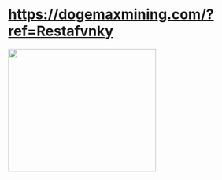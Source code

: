 # https://dogemaxmining.com/?ref=Restafvnky 

<img src="https://dogemaxmining.com/banner/dogemaxmining300.gif" alt="" width="300" height="250" /></a>
